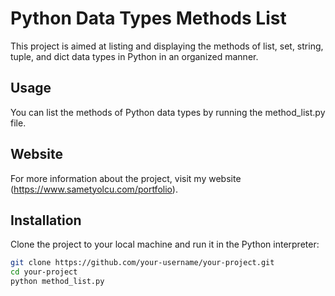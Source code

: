 # Python Data Types Methods List

This project is aimed at listing and displaying the methods of list, set, string, tuple, and dict data types in Python in an organized manner.



## Usage

You can list the methods of Python data types by running the method_list.py file.



## Website

For more information about the project, visit my website (https://www.sametyolcu.com/portfolio).



## Installation

Clone the project to your local machine and run it in the Python interpreter:

```bash
git clone https://github.com/your-username/your-project.git
cd your-project
python method_list.py








